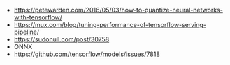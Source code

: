 * https://petewarden.com/2016/05/03/how-to-quantize-neural-networks-with-tensorflow/
* https://mux.com/blog/tuning-performance-of-tensorflow-serving-pipeline/
* https://sudonull.com/post/30758
* ONNX
* https://github.com/tensorflow/models/issues/7818
